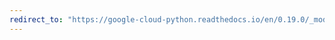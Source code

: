 ```yaml
---
redirect_to: "https://google-cloud-python.readthedocs.io/en/0.19.0/_modules/google/cloud/resource_manager/client.html"
---
```

